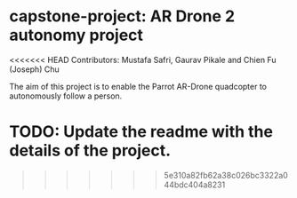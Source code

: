 # capstone-project: AR Drone 2 autonomy project

<<<<<<< HEAD
Contributors: Mustafa Safri, Gaurav Pikale and Chien Fu (Joseph) Chu

The aim of this project is to enable the Parrot AR-Drone quadcopter to autonomously follow a person.

TODO: Update the readme with the details of the project.
=======

>>>>>>> 5e310a82fb62a38c026bc3322a044bdc404a8231
